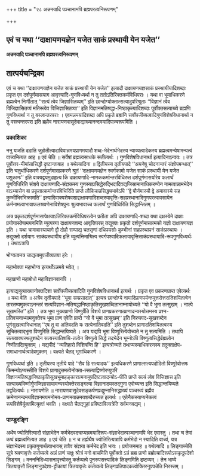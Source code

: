 +++
title = "२८ अन्नमयादि पञ्चानामपि ब्रह्मपरत्वनिरूपणम्"

+++


## एवं च यथा ‘‘दाक्षायणयज्ञेन यजेत साकं प्रस्थायी येन यजेत’’

**अन्नमयादि पञ्चानामपि ब्रह्मपरत्वनिरूपणम्**

## **तात्पर्यचन्द्रिका**

एवं च यथा ‘‘दाक्षायणयज्ञेन यजेत साकं प्रस्थायी येन यजेत’’ इत्यादौ दाक्षायणयज्ञसाकं प्रस्थायीयादिशब्दाः प्रकृत एव दर्शपूर्णमासयाग आवृत्त्यादि-गुणविध्यर्था न तु ततोऽतिरिक्तकर्मविधिपराः । यथा वा भूमाधिकरणे ब्रह्मत्वेन निर्णीतात् ‘‘सत्यं त्वेव जिज्ञासितव्यम्’’ इति छान्दोग्योक्तात्सत्यादुपरिश्रुताः ‘‘विज्ञानं त्वेव विजिज्ञासितव्यं मतिस्त्वेव विजिज्ञासितव्या’’ इति विज्ञानमतिश्रद्धा-निष्ठाकृत्यादिशब्दाः पूर्वोक्तसत्याख्ये ब्रह्मणि गुणविध्यर्था न तु वस्त्वन्तरपराः । एवमन्नमयादिशब्दा अपि प्रकृते ब्रह्मणि सर्वोपजीव्यत्वादिगुणविशेषविधानार्था न तु वस्त्वन्तरपरा इति ब्रह्मैव नारायणवासुदेवाद्याख्यानन्दमयादिपञ्चरूपमिति ।

### **प्रकाशिका**

ननु यजति ददाति जुहोतीत्यादाविवान्नमयप्राणमयादौ शब्द-भेदेनार्थभेदस्य न्याय्यत्वादेकस्य ब्रह्मत्वमन्येषामन्यत्वं वाच्यमित्यत आह ॥ एवं चेति ॥ सर्वेषां ब्रह्मत्वसाधके सतीत्यर्थः । गुणविशेषविधानार्था इत्यादिनाऽन्वयः । तत्र पूर्वोत्तर-मीमांसासिद्धौ दृष्टान्तावाह ॥ यथेत्यादिना ॥ द्वितीयस्य तृतीयपादे ‘‘अयनेषु चोदनान्तरं संज्ञोपबन्धात्’’ इति चतुर्थाधिकरणे दर्शपूर्णमासप्रकरणे श्रुतं ‘‘दाक्षायणयज्ञेन स्वर्गकामो यजेत साकं प्रस्थायी येन यजेत पशुकामः’’ इति वाक्यद्वयमुदाहृत्य किं दाक्षायणादि-नामककर्मान्तरविधिरुत दर्शपूर्णमासयोरेव फलार्थं गुणविधिरिति संशये दाक्षायणादि-संज्ञकस्य गुणस्याप्रसिद्धेरुद्भिदादिवद्यजिसामानाधिकरण्येन नामत्वान्नामभेदेन वाऽभ्यासेन वा प्रकृतात्कर्मान्तरविधिरिति प्राप्ते लौकिकप्रसिद्ध्यभावेऽपि ‘‘द्वे पौर्णमास्यौ द्वे अमावास्ये सह कुम्भीभिरभिक्रामति’’ इत्यादिवाक्यशेषवशाद्दाक्षायणादिशब्दस्यावृत्ति-सहप्रस्थानादिगुणपरत्वावसायेन कर्मनामत्वाभावाफलश्रवणेनाविशेषपुनः श्रुत्यभावाच्च फलार्थं गुणविधिरिति सिद्धान्तितम् ।

अत्र प्रकृतदर्शपूर्णमासापेक्षयाऽतिरिक्तकर्मविधिपरत्वेन प्रतीता अपि दाक्षायणादि-शब्दा यथा दक्षस्येमे दाक्षाः प्रयोगास्तेषामयनमिति व्युत्पत्त्या दाक्षायणशब्द आवृत्तिपरस् तद्युक्तः प्रकृतो दर्शपूर्णमासात्मको यज्ञो दाक्षायणयज्ञ इति । यथा चामावास्यायागे द्वौ दोहौ सम्पाद्य चतसृणां दधिपयसोः कुम्भीनां सहप्रस्थापनं साकंप्रस्थायः । तद्युक्तो दर्शयागः साकंप्रस्थायीय इति व्युत्पत्तिमाश्रित्य स्वर्गपश्वादिफलायावृत्तिसाकंप्रस्थायादि-रूपगुणविध्यर्थः । तथाऽत्रापि

भोग्यत्वमत्र चाद्यत्वमुपजीव्यतया हरेः ।

महाभोक्ता महाभोग्य इत्यर्थोऽन्नमये भवेत् ।

महाप्राणो महाबोधो महाविज्ञानवानपि ।

इत्याद्यनुव्याख्यानोक्तदिशा सर्वोपजीव्यत्वादिति गुणविशेषविधानार्था इत्यर्थः । प्रकृत एव प्रकरणप्राप्त एवेत्यर्थः ॥ यथा वेति ॥ अत्रैव तृतीयपादे ‘‘भूमा सम्प्रसादात्’’ इत्यत्र छान्दोग्ये नामादिप्राणपर्यन्तमुत्तरोत्तरातिशयितत्वेन तारतम्यमुक्त्वाऽनन्तरं सत्यविज्ञान-मतिश्रद्धानिष्ठाकृतिसुखशब्दितानाम्नायोच्यते ‘‘यो वै भूमा तत्सुखम् । नाल्पे सुखमस्ति’’ इति । तत्र भूमा मुख्यप्राणो विष्णुर्वेति विशये प्राणप्रकरणात्प्राणादन्यस्योत्तमस्य प्रश्न-प्रतिवचनाभ्यामनुक्तेश्च भूमा प्राण एवेति प्राप्ते ‘‘यो वै भूमा तत्सुखम्’’ इति निरुपपद-सुखशब्देन पूर्णसुखत्वाभिधानात् ‘‘एष तु वा अतिवदति यः सत्येनातिवदति’’ इति तुशब्देन प्राणादतिशयितत्वस्य सूचितत्वाद्भूमा विष्णुरिति सिद्धान्तयिष्यते । अत्र यद्यपि भूमा विष्णुरित्येवोच्यते न तु सत्यमिति । तथापि सत्यवाक्यस्थतुशब्देन सत्यस्यातिशयि-तत्वेन विष्णुत्वे सिद्धे तदभेदेन भूम्नोऽपि विष्णुत्वसिद्धेर्ब्रह्मत्वेन निर्णीतादित्युक्तम् । यद्यपीदं ‘‘व्यतिहारो विशिषन्ति हि’’ इत्यत्रोच्यते तथाप्यस्याधिकरणस्य तदुक्ताक्षेप-समाधानार्थत्वादेवमुक्तम् । वक्ष्यते चैतद् भूमाधिकरणे ।

गुणविध्यर्था इति ॥ तृतीयस्य तृतीये पादे ‘‘सैव हि सत्यादयः’’ इत्यधिकरणे प्राणात्सत्यपदोदितो विष्णुरेवोत्तमः किमन्योऽप्यस्तीति विशये प्राणादुत्तमत्वेनोक्ता-त्सत्याद्विष्णोरप्युपरि विज्ञानमतिश्रद्धानिष्ठाकृतिसुखभूमाहङ्कारात्मनामुपदिष्टत्वादन्योऽ-पीति प्राप्ते सत्यं त्वेव विजिज्ञास इति सत्याख्यविष्णोर्गुणजिज्ञासायामन्यस्योक्तेरसङ्गत्या विज्ञानादयस्तद्गुणा एवोच्यन्त इति सिद्धान्तयिष्यते तद्वदित्यर्थः ॥ नारायणेति ॥ नारायणवासुदेवसङ्कर्षणप्रद्युम्नानिरुद्धाख्यं पञ्चरूपं ब्रह्मैव क्रमेणानन्दमयविज्ञानमयमनोमय-प्राणमयान्नमयशब्दैरुच्यत इत्यर्थः । एतेनैकस्याप्यनेकत्वं रूपविशेषैर्युक्तमित्युक्तं भवति । वक्ष्यते चैतद्गुहां प्रविष्टावित्यत्रेति सर्वमनवद्यम् ।

### **पाण्डुरङ्गि**

अथैष ज्योतिरित्यादौ संज्ञाभेदेन कर्मभेदवदत्राप्यन्नमयादिरूप-संज्ञाभेदात्पञ्चानामपि भेद एवास्तु । तथा च तेषां कथं ब्रह्मत्वमित्यत आह ॥ एवं चेति ॥ न च तर्ह्यथैष ज्योतिरित्यत्रापि कर्मभेदो न स्यादिति वाच्यं, यत्र संज्ञाभेदस्य प्रकृतगुणार्थत्वाभावस् तत्रैव संज्ञया कर्मभेद इति भावः । प्रयोजनमाह ॥ यथेत्यादि ॥ लिङ्गाच्चेति सूत्रे श्रवणावृत्तेः कर्तव्यत्वे अन्नं प्राणं चक्षुः श्रोत्रं मनो वाचमिति पूर्वोक्तो ऽन्नं ब्रह्म प्राणो ब्रह्मेत्यादिरूपोऽसकृदुपदेशो लिङ्गम् । मनननिदिध्यासनावृत्त्योस्तु कर्तव्यत्वे पुनरुपसत्त्यादिकं लिङ्गमिति द्रष्टव्यम् । तेन भाष्ये त्रितयावृत्तौ लिङ्गानुपदेशा-ट्टीकायां त्रितयावृत्तेः कर्तव्यत्वे लिङ्गप्रतिपादकत्वोक्तिरनुपपन्नेति निरस्तम् ।

